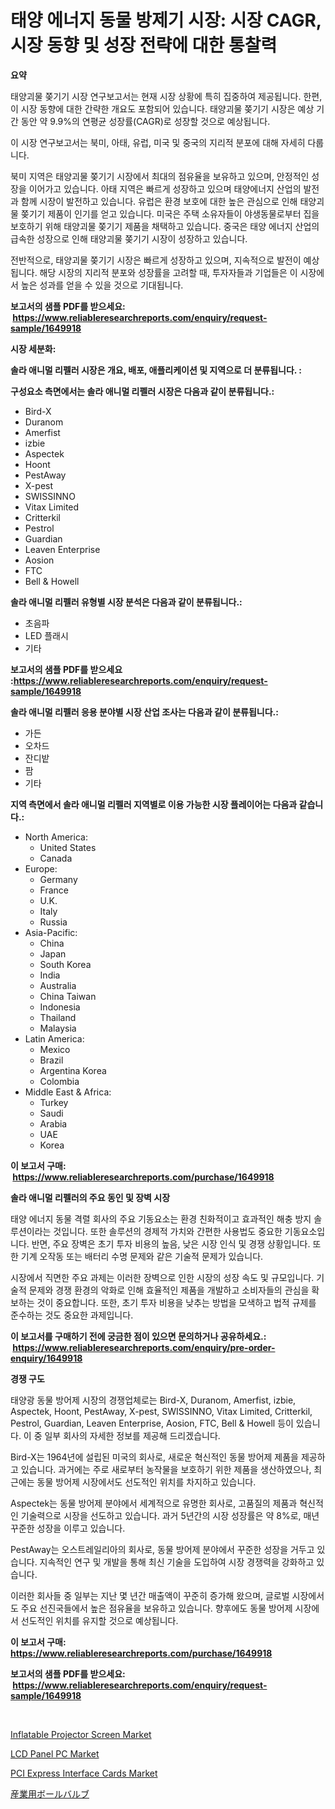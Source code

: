 <p><h1>태양 에너지 동물 방제기 시장: 시장 CAGR, 시장 동향 및 성장 전략에 대한 통찰력</h1></p><p><strong>요약</strong></p>
<p><p>태양괴물 쫒기기 시장 연구보고서는 현재 시장 상황에 특히 집중하여 제공됩니다. 한편, 이 시장 동향에 대한 간략한 개요도 포함되어 있습니다. 태양괴물 쫒기기 시장은 예상 기간 동안 약 9.9%의 연평균 성장률(CAGR)로 성장할 것으로 예상됩니다.</p><p>이 시장 연구보고서는 북미, 아태, 유럽, 미국 및 중국의 지리적 분포에 대해 자세히 다룹니다.</p><p>북미 지역은 태양괴물 쫒기기 시장에서 최대의 점유율을 보유하고 있으며, 안정적인 성장을 이어가고 있습니다. 아태 지역은 빠르게 성장하고 있으며 태양에너지 산업의 발전과 함께 시장이 발전하고 있습니다. 유럽은 환경 보호에 대한 높은 관심으로 인해 태양괴물 쫒기기 제품이 인기를 얻고 있습니다. 미국은 주택 소유자들이 야생동물로부터 집을 보호하기 위해 태양괴물 쫒기기 제품을 채택하고 있습니다. 중국은 태양 에너지 산업의 급속한 성장으로 인해 태양괴물 쫒기기 시장이 성장하고 있습니다.</p><p>전반적으로, 태양괴물 쫒기기 시장은 빠르게 성장하고 있으며, 지속적으로 발전이 예상됩니다. 해당 시장의 지리적 분포와 성장률을 고려할 때, 투자자들과 기업들은 이 시장에서 높은 성과를 얻을 수 있을 것으로 기대됩니다.</p></p>
<p><strong>보고서의 샘플 PDF를 받으세요: &nbsp;<a href="https://www.reliableresearchreports.com/enquiry/request-sample/1649918">https://www.reliableresearchreports.com/enquiry/request-sample/1649918</a></strong></p>
<p><strong>시장 세분화:</strong></p>
<p><strong> 솔라 애니멀 리펠러 시장은 개요, 배포, 애플리케이션 및 지역으로 더 분류됩니다. :</strong></p>
<p><strong>구성요소 측면에서는 솔라 애니멀 리펠러 시장은 다음과 같이 분류됩니다.:</strong></p>
<p><ul><li>Bird-X</li><li>Duranom</li><li>Amerfist</li><li>izbie</li><li>Aspectek</li><li>Hoont</li><li>PestAway</li><li>X-pest</li><li>SWISSINNO</li><li>Vitax Limited</li><li>Critterkil</li><li>Pestrol</li><li>Guardian</li><li>Leaven Enterprise</li><li>Aosion</li><li>FTC</li><li>Bell & Howell</li></ul></p>
<p><strong> 솔라 애니멀 리펠러 유형별 시장 분석은 다음과 같이 분류됩니다.:</strong></p>
<p><ul><li>초음파</li><li>LED 플래시</li><li>기타</li></ul></p>
<p><strong>보고서의 샘플 PDF를 받으세요 :<a href="https://www.reliableresearchreports.com/enquiry/request-sample/1649918">https://www.reliableresearchreports.com/enquiry/request-sample/1649918</a></strong></p>
<p><strong> 솔라 애니멀 리펠러 응용 분야별 시장 산업 조사는 다음과 같이 분류됩니다.:</strong></p>
<p><ul><li>가든</li><li>오차드</li><li>잔디밭</li><li>팜</li><li>기타</li></ul></p>
<p><strong>지역 측면에서 솔라 애니멀 리펠러 지역별로 이용 가능한 시장 플레이어는 다음과 같습니다.:</strong></p>
<p><ul>
    <li>
        North America:
        <ul>
            <li>United States</li>
            <li>Canada</li>
        </ul>
    </li>
    <li>
        Europe:
        <ul>
            <li>Germany</li>
            <li>France</li>
            <li>U.K.</li>
            <li>Italy</li>
            <li>Russia</li>
        </ul>
    </li>
    <li>
        Asia-Pacific:
        <ul>
            <li>China</li>
            <li>Japan</li>
            <li>South Korea</li>
            <li>India</li>
            <li>Australia</li>
            <li>China Taiwan</li>
            <li>Indonesia</li>
            <li>Thailand</li>
            <li>Malaysia</li>
        </ul>
    </li>
    <li>
        Latin America:
        <ul>
            <li>Mexico</li>
            <li>Brazil</li>
            <li>Argentina Korea</li>
            <li>Colombia</li>
        </ul>
    </li>
    <li>
        Middle East & Africa:
        <ul>
            <li>Turkey</li>
            <li>Saudi</li>
            <li>Arabia</li>
            <li>UAE</li>
            <li>Korea</li>
        </ul>
    </li>
    </ul></p>
<p><strong>이 보고서 구매: &nbsp;<a href="https://www.reliableresearchreports.com/purchase/1649918">https://www.reliableresearchreports.com/purchase/1649918</a></strong></p>
<p><strong>솔라 애니멀 리펠러의 주요 동인 및 장벽 시장</strong></p>
<p><p>태양 에너지 동물 격렬 회사의 주요 기동요소는 환경 친화적이고 효과적인 해충 방지 솔루션이라는 것입니다. 또한 솔루션의 경제적 가치와 간편한 사용법도 중요한 기동요소입니다. 반면, 주요 장벽은 초기 투자 비용의 높음, 낮은 시장 인식 및 경쟁 상황입니다. 또한 기계 오작동 또는 배터리 수명 문제와 같은 기술적 문제가 있습니다.</p><p>시장에서 직면한 주요 과제는 이러한 장벽으로 인한 시장의 성장 속도 및 규모입니다. 기술적 문제와 경쟁 환경의 악화로 인해 효율적인 제품을 개발하고 소비자들의 관심을 확보하는 것이 중요합니다. 또한, 초기 투자 비용을 낮추는 방법을 모색하고 법적 규제를 준수하는 것도 중요한 과제입니다.</p></p>
<p><strong>이 보고서를 구매하기 전에 궁금한 점이 있으면 문의하거나 공유하세요.: &nbsp;<a href="https://www.reliableresearchreports.com/enquiry/pre-order-enquiry/1649918">https://www.reliableresearchreports.com/enquiry/pre-order-enquiry/1649918</a></strong></p>
<p><strong>경쟁 구도</strong></p>
<p><p>태양광 동물 방어제 시장의 경쟁업체로는 Bird-X, Duranom, Amerfist, izbie, Aspectek, Hoont, PestAway, X-pest, SWISSINNO, Vitax Limited, Critterkil, Pestrol, Guardian, Leaven Enterprise, Aosion, FTC, Bell & Howell 등이 있습니다. 이 중 일부 회사의 자세한 정보를 제공해 드리겠습니다.</p><p>Bird-X는 1964년에 설립된 미국의 회사로, 새로운 혁신적인 동물 방어제 제품을 제공하고 있습니다. 과거에는 주로 새로부터 농작물을 보호하기 위한 제품을 생산하였으나, 최근에는 동물 방어제 시장에서도 선도적인 위치를 차지하고 있습니다.</p><p>Aspectek는 동물 방어제 분야에서 세계적으로 유명한 회사로, 고품질의 제품과 혁신적인 기술력으로 시장을 선도하고 있습니다. 과거 5년간의 시장 성장률은 약 8%로, 매년 꾸준한 성장을 이루고 있습니다.</p><p>PestAway는 오스트레일리아의 회사로, 동물 방어제 분야에서 꾸준한 성장을 거두고 있습니다. 지속적인 연구 및 개발을 통해 최신 기술을 도입하여 시장 경쟁력을 강화하고 있습니다.</p><p>이러한 회사들 중 일부는 지난 몇 년간 매출액이 꾸준히 증가해 왔으며, 글로벌 시장에서도 주요 선진국들에서 높은 점유율을 보유하고 있습니다. 향후에도 동물 방어제 시장에서 선도적인 위치를 유지할 것으로 예상됩니다.</p></p>
<p><strong>이 보고서 구매: &nbsp; <a href="https://www.reliableresearchreports.com/purchase/1649918">https://www.reliableresearchreports.com/purchase/1649918</a></strong></p>
<p><strong>보고서의 샘플 PDF를 받으세요: &nbsp;<a href="https://www.reliableresearchreports.com/enquiry/request-sample/1649918">https://www.reliableresearchreports.com/enquiry/request-sample/1649918</a></strong><strong></strong></p>
<p>&nbsp;</p>
<p><p><a href="https://github.com/jaidynmorantestelletmjzya/Market-Research-Report-List-2/blob/main/inflatable-projector-screen-market.md">Inflatable Projector Screen Market</a></p><p><a href="https://github.com/ruddyyedelwadw/Market-Research-Report-List-1/blob/main/lcd-panel-pc-market.md">LCD Panel PC Market</a></p><p><a href="https://github.com/FassouRP/Market-Research-Report-List-3/blob/main/pci-express-interface-cards-market.md">PCI Express Interface Cards Market</a></p><p><a href="https://github.com/Sophiaard2003/Market-Research-Report-List-1/blob/main/825583910702.md">産業用ボールバルブ</a></p></p>